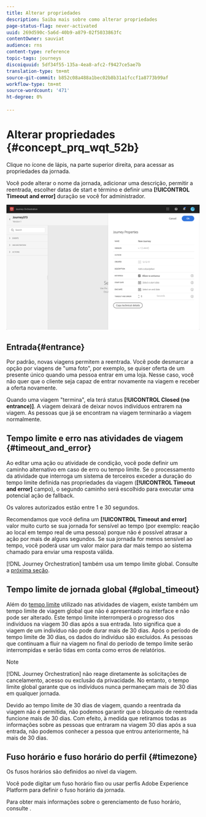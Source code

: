 ```yaml
---
title: Alterar propriedades
description: Saiba mais sobre como alterar propriedades
page-status-flag: never-activated
uuid: 269d590c-5a6d-40b9-a879-02f5033863fc
contentOwner: sauviat
audience: rns
content-type: reference
topic-tags: journeys
discoiquuid: 5df34f55-135a-4ea8-afc2-f9427ce5ae7b
translation-type: tm+mt
source-git-commit: b852c08a488a1bec02b8b31a1fccf1a8773b99af
workflow-type: tm+mt
source-wordcount: '471'
ht-degree: 0%

---
```




# Alterar propriedades {#concept_prq_wqt_52b}

Clique no ícone de lápis, na parte superior direita, para acessar as propriedades da jornada.

Você pode alterar o nome da jornada, adicionar uma descrição, permitir a reentrada, escolher datas de start e término e definir uma **[!UICONTROL Timeout and error]** duração se você for administrador.

![](../assets/journey32.png)

## Entrada{#entrance}

Por padrão, novas viagens permitem a reentrada. Você pode desmarcar a opção por viagens de &quot;uma foto&quot;, por exemplo, se quiser oferta de um presente único quando uma pessoa entrar em uma loja. Nesse caso, você não quer que o cliente seja capaz de entrar novamente na viagem e receber a oferta novamente.

Quando uma viagem &quot;termina&quot;, ela terá status **[!UICONTROL Closed (no entrance)]**. A viagem deixará de deixar novos indivíduos entrarem na viagem. As pessoas que já se encontram na viagem terminarão a viagem normalmente.

## Tempo limite e erro nas atividades de viagem {#timeout_and_error}

Ao editar uma ação ou atividade de condição, você pode definir um caminho alternativo em caso de erro ou tempo limite. Se o processamento da atividade que interroga um sistema de terceiros exceder a duração do tempo limite definida nas propriedades da viagem (**[!UICONTROL Timeout and  error]** campo), o segundo caminho será escolhido para executar uma potencial ação de fallback.

Os valores autorizados estão entre 1 e 30 segundos.

Recomendamos que você defina um **[!UICONTROL Timeout and error]** valor muito curto se sua jornada for sensível ao tempo (por exemplo: reação ao local em tempo real de uma pessoa) porque não é possível atrasar a ação por mais de alguns segundos. Se sua jornada for menos sensível ao tempo, você poderá usar um valor maior para dar mais tempo ao sistema chamado para enviar uma resposta válida.

[!DNL Journey Orchestration] também usa um tempo limite global. Consulte a [próxima seção](#global_timeout).

## Tempo limite de jornada global {#global_timeout}

Além do [tempo limite](#timeout_and_error) utilizado nas atividades de viagem, existe também um tempo limite de viagem global que não é apresentado na interface e não pode ser alterado. Este tempo limite interromperá o progresso dos indivíduos na viagem 30 dias após a sua entrada. Isto significa que a viagem de um indivíduo não pode durar mais de 30 dias. Após o período de tempo limite de 30 dias, os dados do indivíduo são excluídos. As pessoas que continuam a fluir na viagem no final do período de tempo limite serão interrompidas e serão tidas em conta como erros de relatórios.

>[!NOTE]
>
>[!DNL Journey Orchestration] não reage diretamente às solicitações de cancelamento, acesso ou exclusão da privacidade. No entanto, o tempo limite global garante que os indivíduos nunca permaneçam mais de 30 dias em qualquer jornada.

Devido ao tempo limite de 30 dias de viagem, quando a reentrada da viagem não é permitida, não podemos garantir que o bloqueio de reentrada funcione mais de 30 dias. Com efeito, à medida que retiramos todas as informações sobre as pessoas que entraram na viagem 30 dias após a sua entrada, não podemos conhecer a pessoa que entrou anteriormente, há mais de 30 dias.

## Fuso horário e fuso horário do perfil {#timezone}

Os fusos horários são definidos ao nível da viagem.

Você pode digitar um fuso horário fixo ou usar perfis Adobe Experience Platform para definir o fuso horário da jornada.

Para obter mais informações sobre o gerenciamento de fuso horário, consulte [](../building-journeys/timezone-management.md).
